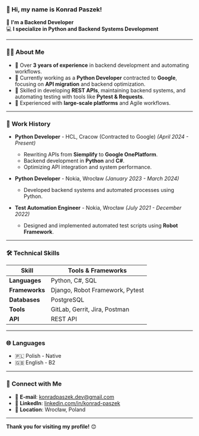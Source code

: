 ### 👋 Hi, my name is Konrad Paszek!

🚀 **I'm a Backend Developer**  
💻 **I specialize in Python and Backend Systems Development**

---

### 🧑‍💼 **About Me**
- 🧰 Over **3 years of experience** in backend development and automating workflows.
- 💼 Currently working as a **Python Developer** contracted to **Google**, focusing on **API migration** and backend optimization.
- 🌟 Skilled in developing **REST APIs**, maintaining backend systems, and automating testing with tools like **Pytest & Requests**.
- 🏢 Experienced with **large-scale platforms** and Agile workflows.

---

### 💼 **Work History**
- **Python Developer** - HCL, Cracow (Contracted to Google) *(April 2024 - Present)*  
   - Rewriting APIs from **Siemplify** to **Google OnePlatform**.  
   - Backend development in **Python** and **C#**.  
   - Optimizing API integration and system performance.

- **Python Developer** - Nokia, Wrocław *(January 2023 - March 2024)*  
   - Developed backend systems and automated processes using Python.

- **Test Automation Engineer** - Nokia, Wrocław *(July 2021 - December 2022)*  
   - Designed and implemented automated test scripts using **Robot Framework**.

---

### 🛠 **Technical Skills**
| Skill          | Tools & Frameworks                 |
|----------------|-----------------------------------|
| **Languages**  | Python, C#, SQL                   |
| **Frameworks** | Django, Robot Framework, Pytest   |
| **Databases**  | PostgreSQL                        |
| **Tools**      | GitLab, Gerrit, Jira, Postman     |
| **API**        | REST API                          |

---

### 🌐 **Languages**
- 🇵🇱 Polish - Native  
- 🇬🇧 English - B2  

---

### 🔗 **Connect with Me**
- 📧 **E-mail**: [konradpaszek.dev@gmail.com](mailto:konradpaszek.dev@gmail.com)  
- 💼 **LinkedIn**: [linkedin.com/in/konrad-paszek](https://www.linkedin.com/in/konrad-paszek/)  
- 📍 **Location**: Wrocław, Poland  

---

**Thank you for visiting my profile!** 😊  

